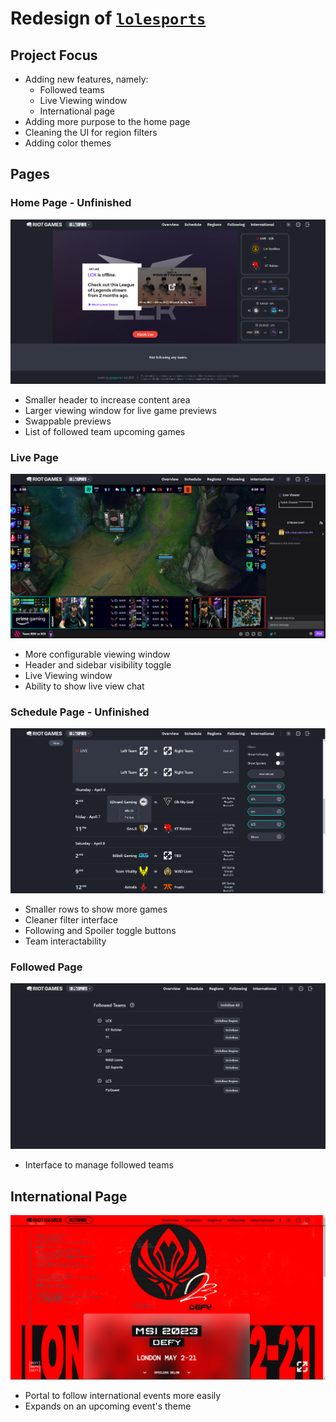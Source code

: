 # Redesign of [`lolesports`](https://lolesports.com)

## Project Focus

- Adding new features, namely:
    - Followed teams
    - Live Viewing window
    - International page
- Adding more purpose to the home page
- Cleaning the UI for region filters
- Adding color themes

## Pages

### Home Page - Unfinished

![Home Page](/src/lib/images/readme/home.png)

- Smaller header to increase content area
- Larger viewing window for live game previews
- Swappable previews
- List of followed team upcoming games


### Live Page

![Live Page](/src/lib/images/readme/live.png)

- More configurable viewing window
- Header and sidebar visibility toggle
- Live Viewing window
- Ability to show live view chat


### Schedule Page - Unfinished

![Schedule Page](/src/lib/images/readme/schedule.png)

- Smaller rows to show more games
- Cleaner filter interface
- Following and Spoiler toggle buttons
- Team interactability


### Followed Page

![Followed Page](/src/lib/images/readme/following.png)

- Interface to manage followed teams


## International Page

![International Page](/src/lib/images/readme/international.png)

- Portal to follow international events more easily
- Expands on an upcoming event's theme  

